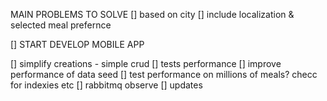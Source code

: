 MAIN PROBLEMS TO SOLVE
[] based on city
[] include localization & selected meal prefernce

[] START DEVELOP MOBILE APP


[] simplify creations - simple crud
[] tests performance
[] improve performance of data seed
[] test performance on millions of meals? checc for indexies etc
[] rabbitmq observe
[] updates